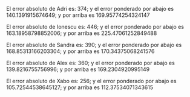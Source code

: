 El error absoluto de Adri es: 374; y el error ponderado por abajo es 140.1391915674649; y por arriba es 169.95774254324147 

El error absoluto de Ionescu es: 446; y el error ponderado por abajo es 163.18958798852006; y por arriba es 225.47061252849488 

El error absoluto de Sandra es: 390; y el error ponderado por abajo es 168.85313166203304; y por arriba es 170.34375068241576 

El error absoluto de Alex es: 360; y el error ponderado por abajo es 139.8216755756996; y por arriba es 169.2304920995149 

El error absoluto de Xabo es: 256; y el error ponderado por abajo es 105.72544538645127; y por arriba es 112.37534071343615 

